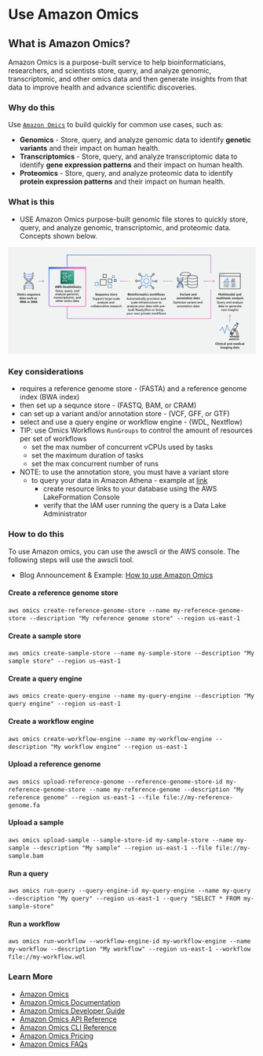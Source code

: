 # Use Amazon Omics

## What is Amazon Omics? 
Amazon Omics is a purpose-built service to help bioinformaticians, researchers, and scientists store, query, and analyze genomic, transcriptomic, and other omics data and then generate insights from that data to improve health and advance scientific discoveries.

### Why do this
Use [`Amazon Omics`](https://aws.amazon.com/omics/) to build quickly for common use cases, such as:
- **Genomics** - Store, query, and analyze genomic data to identify **genetic variants** and their impact on human health.
- **Transcriptomics** - Store, query, and analyze transcriptomic data to identify **gene expression patterns** and their impact on human health.
- **Proteomics** - Store, query, and analyze proteomic data to identify **protein expression patterns** and their impact on human health.

### What is this
- USE Amazon Omics purpose-built genomic file stores to quickly store, query, and analyze genomic, transcriptomic, and proteomic data.  Concepts shown below.

<img src="https://github.com/lynnlangit/aws-for-bioinformatics/blob/main/3_VMs_%26_Batch-LYNN/images/omics-concepts.png">

### Key considerations
- requires a reference genome store - (FASTA) and a reference genome index (BWA index)
- then set up a sequnce store - (FASTQ, BAM, or CRAM)
- can set up a variant and/or annotation store - (VCF, GFF, or GTF)
- select and use a query engine or workflow engine - (WDL, Nextflow)
- TIP: use Omics Workflows `RunGroups` to control the amount of resources per set of workflows
    - set the max number of concurrent vCPUs used by tasks 
    - set the maximum duration of tasks
    - set the max concurrent number of runs
- NOTE: to use the annotation store, you must have a variant store
    - to query your data in Amazon Athena - example at [link](https://github.com/aws-samples/amazon-omics-tutorials/blob/main/notebooks/200-omics_analytics.ipynb)
        - create resource links to your database using the AWS LakeFormation Console
        - verify that the IAM user running the query is a Data Lake Administrator

### How to do this

To use Amazon omics, you can use the awscli or the AWS console. The following steps will use the awscli tool.  
- Blog Announcement & Example: [How to use Amazon Omics](https://aws.amazon.com/blogs/aws/introducing-amazon-omics-a-purpose-built-service-to-store-query-and-analyze-genomic-and-biological-data-at-scale/)


#### Create a reference genome store

```
aws omics create-reference-genome-store --name my-reference-genome-store --description "My reference genome store" --region us-east-1
```

#### Create a sample store

```
aws omics create-sample-store --name my-sample-store --description "My sample store" --region us-east-1
```

#### Create a query engine

```
aws omics create-query-engine --name my-query-engine --description "My query engine" --region us-east-1
```
#### Create a workflow engine

```
aws omics create-workflow-engine --name my-workflow-engine --description "My workflow engine" --region us-east-1
```

#### Upload a reference genome

```
aws omics upload-reference-genome --reference-genome-store-id my-reference-genome-store --name my-reference-genome --description "My reference genome" --region us-east-1 --file file://my-reference-genome.fa
```

#### Upload a sample

```
aws omics upload-sample --sample-store-id my-sample-store --name my-sample --description "My sample" --region us-east-1 --file file://my-sample.bam
```

#### Run a query

```
aws omics run-query --query-engine-id my-query-engine --name my-query --description "My query" --region us-east-1 --query "SELECT * FROM my-sample-store"
```

#### Run a workflow

```
aws omics run-workflow --workflow-engine-id my-workflow-engine --name my-workflow --description "My workflow" --region us-east-1 --workflow file://my-workflow.wdl
```

### Learn More
- [Amazon Omics](https://aws.amazon.com/omics/)
- [Amazon Omics Documentation](https://docs.aws.amazon.com/omics/index.html)
- [Amazon Omics Developer Guide](https://docs.aws.amazon.com/omics/latest/userguide/what-is-omics.html)
- [Amazon Omics API Reference](https://docs.aws.amazon.com/omics/latest/APIReference/Welcome.html)
- [Amazon Omics CLI Reference](https://docs.aws.amazon.com/cli/latest/reference/omics/index.html)
- [Amazon Omics Pricing](https://aws.amazon.com/omics/pricing/)
- [Amazon Omics FAQs](https://aws.amazon.com/omics/faqs/)






